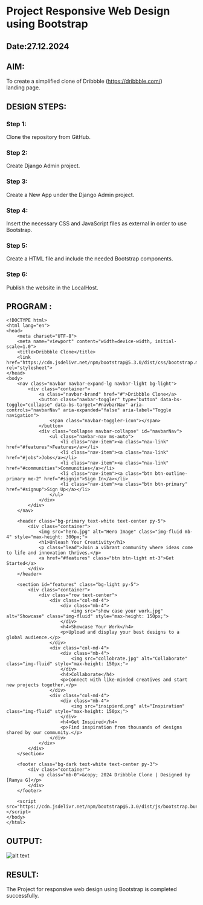 # Project Responsive Web Design using Bootstrap
## Date:27.12.2024

## AIM:
To create a simplified clone of Dribbble (https://dribbble.com/) landing page.


## DESIGN STEPS:

### Step 1:
Clone the repository from GitHub.

### Step 2:
Create Django Admin project.

### Step 3:
Create a New App under the Django Admin project.

### Step 4:
Insert the necessary CSS and JavaScript files as external in order to use Bootstrap.

### Step 5:
Create a HTML file and include the needed Bootstrap components.

### Step 6:
Publish the website in the LocalHost.

## PROGRAM :
```
<!DOCTYPE html>
<html lang="en">
<head>
    <meta charset="UTF-8">
    <meta name="viewport" content="width=device-width, initial-scale=1.0">
    <title>Dribbble Clone</title>
    <link href="https://cdn.jsdelivr.net/npm/bootstrap@5.3.0/dist/css/bootstrap.min.css" rel="stylesheet">
</head>
<body>
    <nav class="navbar navbar-expand-lg navbar-light bg-light">
        <div class="container">
            <a class="navbar-brand" href="#">Dribbble Clone</a>
            <button class="navbar-toggler" type="button" data-bs-toggle="collapse" data-bs-target="#navbarNav" aria-controls="navbarNav" aria-expanded="false" aria-label="Toggle navigation">
                <span class="navbar-toggler-icon"></span>
            </button>
            <div class="collapse navbar-collapse" id="navbarNav">
                <ul class="navbar-nav ms-auto">
                    <li class="nav-item"><a class="nav-link" href="#features">Features</a></li>
                    <li class="nav-item"><a class="nav-link" href="#jobs">Jobs</a></li>
                    <li class="nav-item"><a class="nav-link" href="#communities">Communities</a></li>
                    <li class="nav-item"><a class="btn btn-outline-primary me-2" href="#signin">Sign In</a></li>
                    <li class="nav-item"><a class="btn btn-primary" href="#signup">Sign Up</a></li>
                </ul>
            </div>
        </div>
    </nav>

    <header class="bg-primary text-white text-center py-5">
        <div class="container">
            <img src="hero.jpg" alt="Hero Image" class="img-fluid mb-4" style="max-height: 300px;">
            <h1>Unleash Your Creativity</h1>
            <p class="lead">Join a vibrant community where ideas come to life and innovation thrives.</p>
            <a href="#features" class="btn btn-light mt-3">Get Started</a>
        </div>
    </header>

    <section id="features" class="bg-light py-5">
        <div class="container">
            <div class="row text-center">
                <div class="col-md-4">
                    <div class="mb-4">
                        <img src="show case your work.jpg" alt="Showcase" class="img-fluid" style="max-height: 150px;">
                    </div>
                    <h4>Showcase Your Work</h4>
                    <p>Upload and display your best designs to a global audience.</p>
                </div>
                <div class="col-md-4">
                    <div class="mb-4">
                        <img src="collobrate.jpg" alt="Collaborate" class="img-fluid" style="max-height: 150px;">
                    </div>
                    <h4>Collaborate</h4>
                    <p>Connect with like-minded creatives and start new projects together.</p>
                </div>
                <div class="col-md-4">
                    <div class="mb-4">
                        <img src="insipierd.png" alt="Inspiration" class="img-fluid" style="max-height: 150px;">
                    </div>
                    <h4>Get Inspired</h4>
                    <p>Find inspiration from thousands of designs shared by our community.</p>
                </div>
            </div>
        </div>
    </section>

    <footer class="bg-dark text-white text-center py-3">
        <div class="container">
            <p class="mb-0">&copy; 2024 Dribbble Clone | Designed by [Ramya G]</p>
        </div>
    </footer>

    <script src="https://cdn.jsdelivr.net/npm/bootstrap@5.3.0/dist/js/bootstrap.bundle.min.js"></script>
</body>
</html>

```


## OUTPUT:

![alt text](<Screenshot 2024-12-27 221457.png>)


## RESULT:
The Project for responsive web design using Bootstrap is completed successfully.
